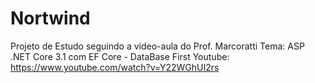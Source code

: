 # Nortwind

Projeto de Estudo seguindo a video-aula do Prof. Marcoratti
Tema: ASP .NET Core 3.1 com EF Core - DataBase First
Youtube: https://www.youtube.com/watch?v=Y22WGhUI2rs
